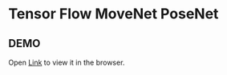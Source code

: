 # Tensor Flow MoveNet PoseNet

## DEMO

Open [Link](https://pose-detection-with-movenet.herokuapp.com) to view it in the browser.
